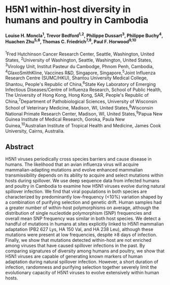 # H5N1 within-host diversity in humans and poultry in Cambodia 

#### Louise H. Moncla<sup>1</sup>, Trevor Bedford<sup>1,2</sup>, Philippe Dussart<sup>3</sup>, Philippe Buchy<sup>4</sup>, Huachen Zhu<sup>5,6</sup>, Thomas C. Friedrich<sup>7,8</sup>, Paul F. Horwood<sup>9,10</sup>

<sup>1</sup>Fred Hutchinson Cancer Research Center, Seattle, Washington, United States, <sup>2</sup>University of Washington, Seattle, Washington, United States, <sup>3</sup>Virology Unit, Institut Pasteur du Cambodge, Phnom Penh, Cambodia, <sup>4</sup>GlaxoSmithKline, Vaccines R&D, Singapore, Singapore,<sup>5</sup>Joint Influenza Research Centre (SUMC/HKU), Shantou University Medical College, Shantou, People's Republic of China,<sup>6</sup>State Key Laboratory of Emerging Infectious Diseases/Centre of Influenza Research, School of Public Health, The University of Hong Kong, Hong Kong, SAR, People's Republic of China,<sup>7</sup>Department of Pathobiological Sciences, University of Wisconsin School of Veterinary Medicine, Madison, WI, United States,<sup>8</sup>Wisconsin National Primate Research Center, Madison, WI, United States,<sup>9</sup>Papua New Guinea Institute of Medical Research, Goroka, Paula New Guinea,<sup>10</sup>Australian Institute of Tropical Health and Medicine, James Cook University, Cairns, Australia.

## Abstract 
H5N1 viruses periodically cross species barriers and cause disease in humans. The likelihood that an avian influenza virus will acquire mammalian-adapting mutations and evolve enhanced mammalian transmissibility depends on its ability to acquire and select mutations within hosts during spillover. We use deep sequence data from infected humans and poultry in Cambodia to examine how H5N1 viruses evolve during natural spillover infection. We find that viral populations in both species are characterized by predominantly low-frequency (<10%) variation shaped by a combination of purifying selection and genetic drift. Human samples had a greater number of within-host polymorphisms on average, although the distribution of single nucleotide polymorphism (SNP) frequencies and overall mean SNP frequency was similar in both host species. We detect a handful of mutations in humans at sites explicitly linked to H5N1 mammalian adaptation (PB2 627 Lys, HA 150 Val, and HA 238 Leu), although these mutations were present at low frequencies, despite ≥8 days of infection. Finally, we show that mutations detected within-host are not enriched among viruses that have caused spillover infections in the past. By comparing signatures of diversity among humans and poultry, we show that H5N1 viruses are capable of generating known markers of human adaptation during natural spillover infection. However, a short duration of infection, randomness and purifying selection together severely limit the evolutionary capacity of H5N1 viruses to evolve extensively within human hosts.